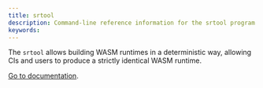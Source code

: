 ```yaml
---
title: srtool
description: Command-line reference information for the srtool program.
keywords:
---
```


The `srtool` allows building WASM runtimes in a deterministic way, allowing CIs and users to produce a strictly identical WASM runtime.

[Go to documentation](https://github.com/paritytech/srtool). 